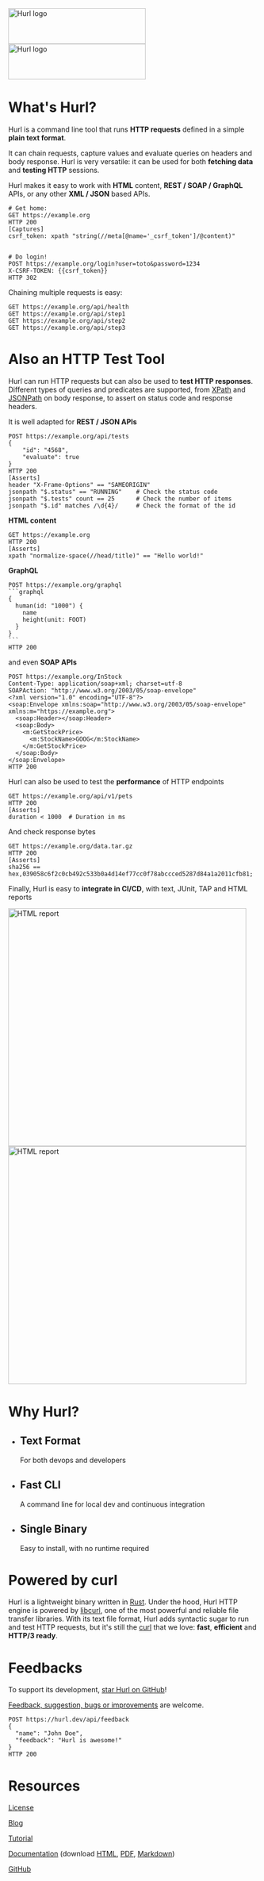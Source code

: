 <div class="home-logo">
    <img class="u-theme-light" src="/docs/assets/img/logo-light.svg" width="277px" height="72px" alt="Hurl logo"/>
    <img class="u-theme-dark" src="/docs/assets/img/logo-dark.svg" width="277px" height="72px" alt="Hurl logo"/>
</div>

# What's Hurl?

Hurl is a command line tool that runs <b>HTTP requests</b> defined in a simple <b>plain text format</b>.

It can chain requests, capture values and evaluate queries on headers and body response. Hurl is very
versatile: it can be used for both <b>fetching data</b> and <b>testing HTTP</b> sessions.

Hurl makes it easy to work with <b>HTML</b> content, <b>REST / SOAP / GraphQL</b> APIs, or any other <b>XML / JSON</b> based APIs. 

```hurl
# Get home:
GET https://example.org
HTTP 200
[Captures]
csrf_token: xpath "string(//meta[@name='_csrf_token']/@content)"


# Do login!
POST https://example.org/login?user=toto&password=1234
X-CSRF-TOKEN: {{csrf_token}}
HTTP 302
```

Chaining multiple requests is easy:

```hurl
GET https://example.org/api/health
GET https://example.org/api/step1
GET https://example.org/api/step2
GET https://example.org/api/step3
```

# Also an HTTP Test Tool

Hurl can run HTTP requests but can also be used to <b>test HTTP responses</b>.
Different types of queries and predicates are supported, from [XPath] and [JSONPath] on body response,
to assert on status code and response headers.

<div id="home-demo"></div>

It is well adapted for <b>REST / JSON APIs</b>

```hurl
POST https://example.org/api/tests
{
    "id": "4568",
    "evaluate": true
}
HTTP 200
[Asserts]
header "X-Frame-Options" == "SAMEORIGIN"
jsonpath "$.status" == "RUNNING"    # Check the status code
jsonpath "$.tests" count == 25      # Check the number of items
jsonpath "$.id" matches /\d{4}/     # Check the format of the id
```

<b>HTML content</b>

```hurl
GET https://example.org
HTTP 200
[Asserts]
xpath "normalize-space(//head/title)" == "Hello world!"
```

<b>GraphQL</b> 

~~~hurl
POST https://example.org/graphql
```graphql
{
  human(id: "1000") {
    name
    height(unit: FOOT)
  }
}
```
HTTP 200
~~~

and even <b>SOAP APIs</b>

```hurl
POST https://example.org/InStock
Content-Type: application/soap+xml; charset=utf-8
SOAPAction: "http://www.w3.org/2003/05/soap-envelope"
<?xml version="1.0" encoding="UTF-8"?>
<soap:Envelope xmlns:soap="http://www.w3.org/2003/05/soap-envelope" xmlns:m="https://example.org">
  <soap:Header></soap:Header>
  <soap:Body>
    <m:GetStockPrice>
      <m:StockName>GOOG</m:StockName>
    </m:GetStockPrice>
  </soap:Body>
</soap:Envelope>
HTTP 200
```

Hurl can also be used to test the <b>performance</b> of HTTP endpoints

```hurl
GET https://example.org/api/v1/pets
HTTP 200
[Asserts]
duration < 1000  # Duration in ms
```

And check response bytes

```hurl
GET https://example.org/data.tar.gz
HTTP 200
[Asserts]
sha256 == hex,039058c6f2c0cb492c533b0a4d14ef77cc0f78abccced5287d84a1a2011cfb81;
```

Finally, Hurl is easy to <b>integrate in CI/CD</b>, with text, JUnit, TAP and HTML reports

<div class="picture">
    <picture>
        <source srcset="/docs/assets/img/home-waterfall-light.avif" type="image/avif">
        <source srcset="/docs/assets/img/home-waterfall-light.webp" type="image/webp">
        <source srcset="/docs/assets/img/home-waterfall-light.png" type="image/png">
        <img class="u-theme-light u-drop-shadow u-border u-max-width-100" src="/docs/assets/img/home-waterfall-light.png" width="480" alt="HTML report"/>
    </picture>
    <picture>
        <source srcset="/docs/assets/img/home-waterfall-dark.avif" type="image/avif">
        <source srcset="/docs/assets/img/home-waterfall-dark.webp" type="image/webp">
        <source srcset="/docs/assets/img/home-waterfall-dark.png" type="image/png">
        <img class="u-theme-dark u-drop-shadow u-border u-max-width-100" src="/docs/assets/img/home-waterfall-dark.png" width="480" alt="HTML report"/>
    </picture>
</div>

# Why Hurl?

<ul class="showcase-container">
    <li class="showcase-item"><h2 class="showcase-item-title">Text Format</h2>For both devops and developers</li>
    <li class="showcase-item"><h2 class="showcase-item-title">Fast CLI</h2>A command line for local dev and continuous integration</li>
    <li class="showcase-item"><h2 class="showcase-item-title">Single Binary</h2>Easy to install, with no runtime required</li>
</ul>

# Powered by curl

Hurl is a lightweight binary written in [Rust]. Under the hood, Hurl HTTP engine is
powered by [libcurl], one of the most powerful and reliable file transfer libraries.
With its text file format, Hurl adds syntactic sugar to run and test HTTP requests,
but it's still the [curl] that we love: __fast__, __efficient__ and __HTTP/3 ready__.

# Feedbacks

To support its development, [star Hurl on GitHub]!

[Feedback, suggestion, bugs or improvements] are welcome.

```hurl
POST https://hurl.dev/api/feedback
{
  "name": "John Doe",
  "feedback": "Hurl is awesome!"
}
HTTP 200
```

# Resources

[License]

[Blog]

[Tutorial]

[Documentation] (download [HTML], [PDF], [Markdown]) 

[GitHub]

[XPath]: https://en.wikipedia.org/wiki/XPath
[JSONPath]: https://goessner.net/articles/JsonPath/
[Rust]: https://www.rust-lang.org
[curl]: https://curl.se
[the installation section]: /docs/installation.md
[Feedback, suggestion, bugs or improvements]: https://github.com/Orange-OpenSource/hurl/issues
[License]: /docs/license.md
[Tutorial]: /docs/tutorial/your-first-hurl-file.md
[Documentation]: /docs/installation.md
[Blog]: blog.md
[GitHub]: https://github.com/Orange-OpenSource/hurl
[libcurl]: https://curl.se/libcurl/
[star Hurl on GitHub]: https://github.com/Orange-OpenSource/hurl/stargazers
[HTML]: /docs/standalone/hurl-6.0.0.html
[PDF]: /docs/standalone/hurl-6.0.0.pdf
[Markdown]: /docs/standalone/hurl-6.0.0.md
